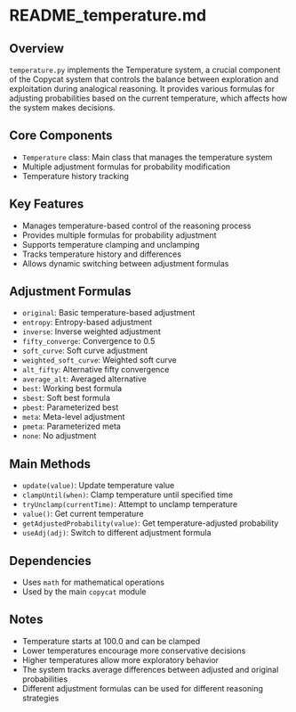 # README_temperature.md

## Overview
`temperature.py` implements the Temperature system, a crucial component of the Copycat system that controls the balance between exploration and exploitation during analogical reasoning. It provides various formulas for adjusting probabilities based on the current temperature, which affects how the system makes decisions.

## Core Components
- `Temperature` class: Main class that manages the temperature system
- Multiple adjustment formulas for probability modification
- Temperature history tracking

## Key Features
- Manages temperature-based control of the reasoning process
- Provides multiple formulas for probability adjustment
- Supports temperature clamping and unclamping
- Tracks temperature history and differences
- Allows dynamic switching between adjustment formulas

## Adjustment Formulas
- `original`: Basic temperature-based adjustment
- `entropy`: Entropy-based adjustment
- `inverse`: Inverse weighted adjustment
- `fifty_converge`: Convergence to 0.5
- `soft_curve`: Soft curve adjustment
- `weighted_soft_curve`: Weighted soft curve
- `alt_fifty`: Alternative fifty convergence
- `average_alt`: Averaged alternative
- `best`: Working best formula
- `sbest`: Soft best formula
- `pbest`: Parameterized best
- `meta`: Meta-level adjustment
- `pmeta`: Parameterized meta
- `none`: No adjustment

## Main Methods
- `update(value)`: Update temperature value
- `clampUntil(when)`: Clamp temperature until specified time
- `tryUnclamp(currentTime)`: Attempt to unclamp temperature
- `value()`: Get current temperature
- `getAdjustedProbability(value)`: Get temperature-adjusted probability
- `useAdj(adj)`: Switch to different adjustment formula

## Dependencies
- Uses `math` for mathematical operations
- Used by the main `copycat` module

## Notes
- Temperature starts at 100.0 and can be clamped
- Lower temperatures encourage more conservative decisions
- Higher temperatures allow more exploratory behavior
- The system tracks average differences between adjusted and original probabilities
- Different adjustment formulas can be used for different reasoning strategies 